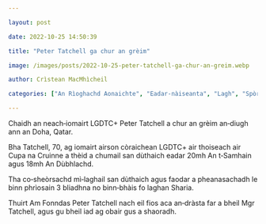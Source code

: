 ```yaml
---

layout: post

date: 2022-10-25 14:50:39

title: "Peter Tatchell ga chur an grèim"

image: /images/posts/2022-10-25-peter-tatchell-ga-chur-an-greim.webp

author: Crìstean MacMhìcheil

categories: ["An Rìoghachd Aonaichte", "Eadar-nàiseanta", "Lagh", "Spòrs"]

---
```


Chaidh an neach‑iomairt LGDTC+ Peter Tatchell a chur an grèim an‑diugh ann an Doha, Qatar.

Bha Tatchell, 70, ag iomairt airson còraichean LGDTC+ air thoiseach air Cupa na Cruinne a thèid a chumail san dùthaich eadar 20mh An t‑Samhain agus 18mh An Dùbhlachd.

Tha co‑sheòrsachd mì‑laghail san dùthaich agus faodar a pheanasachadh le binn phrìosain 3 bliadhna no binn‑bhàis fo laghan Sharia.

Thuirt Am Fonndas Peter Tatchell nach eil fios aca an‑dràsta far a bheil Mgr Tatchell, agus gu bheil iad ag obair gus a shaoradh.

